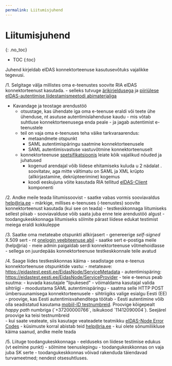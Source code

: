 ```yaml
---
permalink: Liitumisjuhend
---
```


# Liitumisjuhend
{: .no_toc}

- TOC
{:toc}

Juhend kirjeldab eIDAS konnektorteenuse kasutusevõtuks vajalikke tegevusi.

/1. Selgitage välja millistes oma e-teenustes soovite RIA eIDAS konnektorteenust kasutada.
    - selleks tutvuge [ärikirjeldusega](Arikirjeldus) ja [piiriülese eIDAS-autentimise liidestamismeetodi abimaterjaliga](Valik) 
- Kavandage ja teostage arendustöö
    - otsustage, kas ühendate iga oma e-teenuse eraldi või teete ühe ühenduse, nt asutuse autentimislahenduse kaudu - mis võtab suhtluse konnektorteenusega enda peale - ja jagab autentimist e-teenustele
    - teil on vaja oma e-teenuses teha väike tarkvaraarendus:
        - metaandmete otspunkt
        - SAML autentimispäringu saatmine konnektorteenusele
        - SAML autentimisvastuse vastuvõtmine konnektorteenuselt
    - konnektorteenuse [spetsifikatsioonis](Spetsifikatsioon) leiate kõik vajalikud nõuded ja juhatused
        - kogenud arendajal võib liidese ehitamiseks kuluda u 2 nädalat
        . soovitatav, aga mitte vältimatu on SAML ja XML krüpto (allkirjastamine, dekrüpteerimine) kogemus
        - koodi eeskujuna võite kasutada RIA tellitud [eIDAS-Client](https://github.com/e-gov/eIDAS-Client) komponenti

/2. Andke meile teada liitumissoovist
    - saatke vabas vormis sooviavaldus help@ria.ee
        - märkige, millises e-teenuses (-teenustes) soovite konnektorteenust kasutada (kui see on teada)
    - testkeskkonnaga liitumiseks sellest piisab
    - sooviavalduse võib saata juba enne teie arendustöö algust
    - toodangukeskkonnaga liitumiseks sõlmite pärast liidese edukat testimist meiega eraldi kokkuleppe

/3. Saatke oma metateabe otspunkti allkirjasert
    - genereerige _self-signed_ X.509 sert
        - nt [onelogin veebiteenuse abil](https://developers.onelogin.com/saml/online-tools/x509-certs/obtain-self-signed-certs)
    - saatke sert e-postiga meile (help@ria)
    - meie admin paigaldab serdi konnektorteenuse võtmehoidlasse
    - sellega on juurdepääs konnektorteenuse testkeskkonnale teile avatud

/4. Saage liides testkeskkonnas käima
    - seadistage oma e-teenus konnektorteenuse otspunktide vastu:
        - metateave: https://eidastest.eesti.ee/EidasNode/ServiceMetadata
        - autentimispäring: https://eidastest.eesti.ee/EidasNode/ServiceProvider
    - teie e-teenus peab suutma:
        - kuvada kasutajale "lipukesed"
        - võimaldama kasutajal valida sihtriigi
        - moodustama SAML autentimispäringu
        - saatma selle HTTP POST ümbersuunamisega konnektorteenusele
    - sihtriigiks valige esialgu Eesti (EE)
        - proovige, kas Eesti autentimisvahenditega töötab
            - Eesti autentimine võib olla seadistatud kasutama [mobiil-ID testnumbreid](https://www.id.ee/?id=36373). Proovige kõigepealt _happy path_ numbriga (´+37200000766´, isikukood ´11412090004´). Seejärel proovige ka teisi testnumbreid  
    - kui saate veateate, siis kasutage veateadete teatmikku [eIDAS-Node Error Codes](https://ec.europa.eu/cefdigital/wiki/display/CEFDIGITAL/eIDAS-Node+-+Current+release)
        - küsimuste korral abistab teid help@ria.ee
    - kui olete sõnumiliikluse käima saanud, andke meile teada

/5. Liituge toodangukeskkonnaga
    - eelduseks on liidese testimise edukus (vt eelmine punkt)
    - sõlmime teenuslepingu
    - toodangukeskkonnas on vaja juba SK serte
    - toodangukeskkonnas võivad rakenduda täiendavad turvameetmed; nendest otsesuhtluses.
